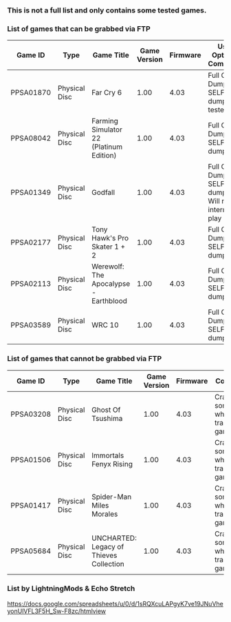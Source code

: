### This is not a full list and only contains some tested games.

### List of games that can be grabbed via FTP

| Game ID | Type | Game Title | Game Version | Firmware | Used Option & Comments |
| --- | --- | --- | --- | --- | --- |
| PPSA01870 | Physical Disc | Far Cry 6 | 1.00 | 4.03 | Full Game Dump & SELF files dump (not tested yet) |
| PPSA08042 | Physical Disc | Farming Simulator 22 (Platinum Edition) | 1.00 | 4.03 | Full Game Dump & SELF files dump |
| PPSA01349 | Physical Disc | Godfall | 1.00 | 4.03 | Full Game Dump & SELF files dump - Will require internet to play |
| PPSA02177 | Physical Disc | Tony Hawk's Pro Skater 1 + 2 | 1.00 | 4.03 |Full Game Dump & SELF files dump |
| PPSA02113 | Physical Disc | Werewolf: The Apocalypse - Earthblood | 1.00 | 4.03 | Full Game Dump & SELF files dump |
| PPSA03589 | Physical Disc | WRC 10 | 1.00 | 4.03 | Full Game Dump & SELF files dump |

### List of games that cannot be grabbed via FTP

| Game ID | Type | Game Title | Game Version | Firmware | Comments |
| --- | --- | --- | --- | --- | --- |
| PPSA03208 | Physical Disc | Ghost Of Tsushima | 1.00 | 4.03 | Crashes at some point while transferring game files. |
| PPSA01506 | Physical Disc | Immortals Fenyx Rising | 1.00 | 4.03 | Crashes at some point while transferring game files. |
| PPSA01417 | Physical Disc | Spider-Man Miles Morales | 1.00 | 4.03 | Crashes at some point while transferring game files. |
| PPSA05684 | Physical Disc | UNCHARTED: Legacy of Thieves Collection | 1.00 | 4.03 | Crashes at some point while transferring game files. |

### List by LightningMods & Echo Stretch

https://docs.google.com/spreadsheets/u/0/d/1sRQXcuLAPgyK7ve19JNuVheyonUlVFL3F5H_Sw-F8zc/htmlview
